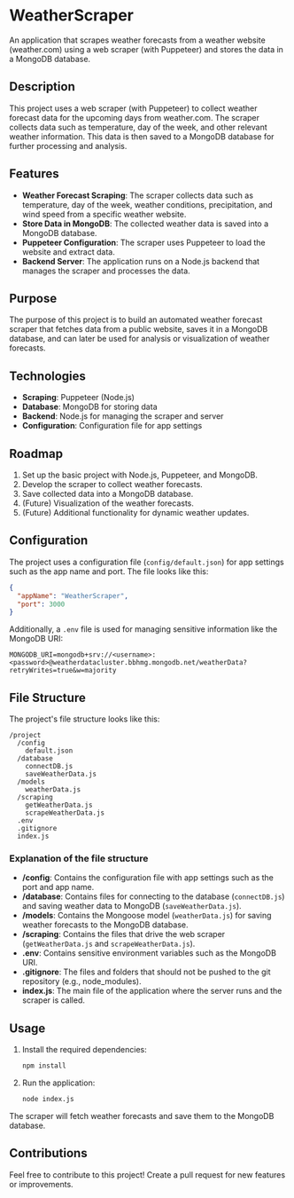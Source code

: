 # WeatherScraper

An application that scrapes weather forecasts from a weather website (weather.com) using a web scraper (with Puppeteer) and stores the data in a MongoDB database.

## Description

This project uses a web scraper (with Puppeteer) to collect weather forecast data for the upcoming days from weather.com. The scraper collects data such as temperature, day of the week, and other relevant weather information. This data is then saved to a MongoDB database for further processing and analysis.

## Features

- **Weather Forecast Scraping**: The scraper collects data such as temperature, day of the week, weather conditions, precipitation, and wind speed from a specific weather website.
- **Store Data in MongoDB**: The collected weather data is saved into a MongoDB database.
- **Puppeteer Configuration**: The scraper uses Puppeteer to load the website and extract data.
- **Backend Server**: The application runs on a Node.js backend that manages the scraper and processes the data.

## Purpose

The purpose of this project is to build an automated weather forecast scraper that fetches data from a public website, saves it in a MongoDB database, and can later be used for analysis or visualization of weather forecasts.

## Technologies

- **Scraping**: Puppeteer (Node.js)
- **Database**: MongoDB for storing data
- **Backend**: Node.js for managing the scraper and server
- **Configuration**: Configuration file for app settings

## Roadmap

1. Set up the basic project with Node.js, Puppeteer, and MongoDB.
2. Develop the scraper to collect weather forecasts.
3. Save collected data into a MongoDB database.
4. (Future) Visualization of the weather forecasts.
5. (Future) Additional functionality for dynamic weather updates.

## Configuration

The project uses a configuration file (`config/default.json`) for app settings such as the app name and port. The file looks like this:

```json
{
  "appName": "WeatherScraper",
  "port": 3000
}
```

Additionally, a `.env` file is used for managing sensitive information like the MongoDB URI:

```env
MONGODB_URI=mongodb+srv://<username>:<password>@weatherdatacluster.bbhmg.mongodb.net/weatherData?retryWrites=true&w=majority
```

## File Structure

The project's file structure looks like this:

```
/project
  /config
    default.json
  /database
    connectDB.js
    saveWeatherData.js
  /models
    weatherData.js
  /scraping
    getWeatherData.js
    scrapeWeatherData.js
  .env
  .gitignore
  index.js
```

### Explanation of the file structure

- **/config**: Contains the configuration file with app settings such as the port and app name.
- **/database**: Contains files for connecting to the database (`connectDB.js`) and saving weather data to MongoDB (`saveWeatherData.js`).
- **/models**: Contains the Mongoose model (`weatherData.js`) for saving weather forecasts to the MongoDB database.
- **/scraping**: Contains the files that drive the web scraper (`getWeatherData.js` and `scrapeWeatherData.js`).
- **.env**: Contains sensitive environment variables such as the MongoDB URI.
- **.gitignore**: The files and folders that should not be pushed to the git repository (e.g., node_modules).
- **index.js**: The main file of the application where the server runs and the scraper is called.

## Usage

1. Install the required dependencies:
    ```bash
    npm install
    ```

2. Run the application:
    ```bash
    node index.js
    ```

The scraper will fetch weather forecasts and save them to the MongoDB database.

## Contributions

Feel free to contribute to this project! Create a pull request for new features or improvements.
